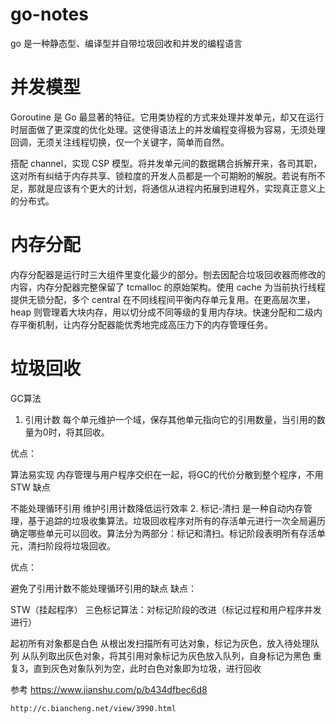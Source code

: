 # go-notes
go  是一种静态型、编译型并自带垃圾回收和并发的编程语言



# 并发模型
Goroutine 是 Go 最显著的特征。它用类协程的方式来处理并发单元，却又在运行时层面做了更深度的优化处理。这使得语法上的并发编程变得极为容易，无须处理回调，无须关注线程切换，仅一个关键字，简单而自然。

搭配 channel，实现 CSP 模型。将并发单元间的数据耦合拆解开来，各司其职，这对所有纠结于内存共享、锁粒度的开发人员都是一个可期盼的解脱。若说有所不足，那就是应该有个更大的计划，将通信从进程内拓展到进程外，实现真正意义上的分布式。

# 内存分配
内存分配器是运行时三大组件里变化最少的部分。刨去因配合垃圾回收器而修改的内容，内存分配器完整保留了 tcmalloc 的原始架构。使用 cache 为当前执行线程提供无锁分配，多个 central 在不同线程间平衡内存单元复用。在更高层次里，heap 则管理着大块内存，用以切分成不同等级的复用内存块。快速分配和二级内存平衡机制，让内存分配器能优秀地完成高压力下的内存管理任务。

# 垃圾回收

GC算法
1. 引用计数
每个单元维护一个域，保存其他单元指向它的引用数量，当引用的数量为0时，将其回收。

优点：

算法易实现
内存管理与用户程序交织在一起，将GC的代价分散到整个程序，不用STW
缺点

不能处理循环引用
维护引用计数降低运行效率
2. 标记-清扫
是一种自动内存管理，基于追踪的垃圾收集算法。垃圾回收程序对所有的存活单元进行一次全局遍历确定哪些单元可以回收。算法分为两部分：标记和清扫。标记阶段表明所有存活单元，清扫阶段将垃圾回收。

优点：

避免了引用计数不能处理循环引用的缺点
缺点：

STW（挂起程序）
三色标记算法：对标记阶段的改进（标记过程和用户程序并发进行）

起初所有对象都是白色
从根出发扫描所有可达对象，标记为灰色，放入待处理队列
从队列取出灰色对象，将其引用对象标记为灰色放入队列，自身标记为黑色
重复3，直到灰色对象队列为空，此时白色对象即为垃圾，进行回收

参考 https://www.jianshu.com/p/b434dfbec6d8

    http://c.biancheng.net/view/3990.html

